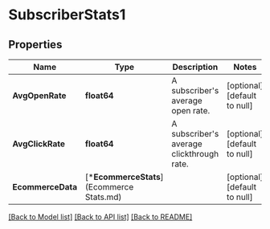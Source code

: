# SubscriberStats1

## Properties
Name | Type | Description | Notes
------------ | ------------- | ------------- | -------------
**AvgOpenRate** | **float64** | A subscriber&#x27;s average open rate. | [optional] [default to null]
**AvgClickRate** | **float64** | A subscriber&#x27;s average clickthrough rate. | [optional] [default to null]
**EcommerceData** | [***EcommerceStats**](Ecommerce Stats.md) |  | [optional] [default to null]

[[Back to Model list]](../README.md#documentation-for-models) [[Back to API list]](../README.md#documentation-for-api-endpoints) [[Back to README]](../README.md)

